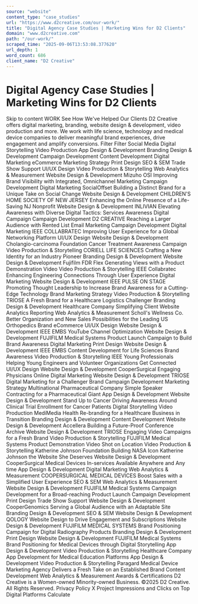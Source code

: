 ```yaml
---
source: "website"
content_type: "case_studies"
url: "https://www.d2creative.com/our-work/"
title: "Digital Agency Case Studies | Marketing Wins for D2 Clients"
domain: "www.d2creative.com"
path: "/our-work/"
scraped_time: "2025-09-06T13:53:08.377620"
url_depth: 1
word_count: 686
client_name: "D2 Creative"
---
```


# Digital Agency Case Studies | Marketing Wins for D2 Clients

Skip to content WORK See How We've Helped Our Clients D2 Creative offers digital marketing, branding, website design & development, video production and more. We work with life science, technology and medical device companies to deliver meaningful brand experiences, drive engagement and amplify conversions. Filter Filter Social Media Digital Storytelling Video Production App Design & Development Branding Design & Development Campaign Development Content Development Digital Marketing eCommerce Marketing Strategy Print Design SEO & SEM Trade Show Support UI/UX Design Video Production & Storytelling Web Analytics & Measurement Website Design & Development Mizuho OSI Improving Brand Visibility with Integrated, Omnichannel Marketing Campaign Development Digital Marketing SocialOffset Building a Distinct Brand for a Unique Take on Social Change Website Design & Development CHILDREN'S HOME SOCIETY OF NEW JERSEY Enhancing the Online Presence of a Life-Saving NJ Nonprofit Website Design & Development INLIVIAN Elevating Awareness with Diverse Digital Tactics: Services Awareness Digital Campaign Campaign Development D2 CREATIVE Reaching a Larger Audience with Rented List Email Marketing Campaign Development Digital Marketing IEEE COLLABRATEC Improving User Experience for a Global Networking Platform UI/UX Design Website Design & Development Cholangio-carcinoma Foundation Cancer Treatment Awareness Campaign Video Production & Storytelling CORIELL LIFE SCIENCES Crafting a New Identity for an Industry Pioneer Branding Design & Development Website Design & Development Fujifilm FDR Flex Generating Views with a Product Demonstration Video Video Production & Storytelling IEEE Collabratec Enhancing Engineering Connections Through User Experience Digital Marketing Website Design & Development IEEE PULSE ON STAGE Promoting Thought Leadership to Increase Brand Awareness for a Cutting-Edge Technology Brand Marketing Strategy Video Production & Storytelling TRIOSE A Fresh Brand for a Healthcare Logistics Challenger Branding Design & Development Healthcare Company Simplifying Client Website Analytics Reporting Web Analytics & Measurement Scholl's Wellness Co. Better Organization and New Sales Possibilities for the Leading US Orthopedics Brand eCommerce UI/UX Design Website Design & Development IEEE EMBS YouTube Channel Optimization Website Design & Development FUJIFILM Medical Systems Product Launch Campaign to Build Brand Awareness Digital Marketing Print Design Website Design & Development IEEE EMBS Content Development for Life Sciences Brand Awareness Video Production & Storytelling IEEE Young Professionals Helping Young Engineers and Volunteer Organizations Get Connected UI/UX Design Website Design & Development CooperSurgical Engaging Physicians Online Digital Marketing Website Design & Development TRIOSE Digital Marketing for a Challenger Brand Campaign Development Marketing Strategy Multinational Pharmaceutical Company Simple Speaker Contracting for a Pharmaceutical Giant App Design & Development Website Design & Development Stand Up to Cancer Driving Awareness Around Clinical Trial Enrollment for Cancer Patients Digital Storytelling Video Production MediMedia Health Re-branding for a Healthcare Business in Transition Branding Design & Development Content Development Website Design & Development Accellera Building a Future-Proof Conference Archive Website Design & Development TRIOSE Engaging Video Campaigns for a Fresh Brand Video Production & Storytelling FUJIFILM Medical Systems Product Demonstration Video Shot on Location Video Production & Storytelling Katherine Johnson Foundation Building NASA Icon Katherine Johnson the Website She Deserves Website Design & Development CooperSurgical Medical Devices In-services Available Anywhere and Any time App Design & Development Digital Marketing Web Analytics & Measurement COOPERSURGICAL MEDICAL DEVICES Boost Sales with a Simplified User Experience SEO & SEM Web Analytics & Measurement Website Design & Development FUJIFILM Medical Systems Campaign Development for a Broad-reaching Product Launch Campaign Development Print Design Trade Show Support Website Design & Development CooperGenomics Serving a Global Audience with an Adaptable Site Branding Design & Development SEO & SEM Website Design & Development QOLOGY Website Design to Drive Engagement and Subscriptions Website Design & Development FUJIFILM MEDICAL SYSTEMS Brand Positioning Campaign for Digital Radiography Products Branding Design & Development Print Design Website Design & Development FUJIFILM Medical Systems Brand Positioning for Medical Devices through Digital Storytelling App Design & Development Video Production & Storytelling Healthcare Company App Development for Medical Education Platforms App Design & Development Video Production & Storytelling Paragard Medical Device Marketing Agency Delivers a Fresh Take on an Established Brand Content Development Web Analytics & Measurement Awards & Certifications D2 Creative is a Women-owned Minority-owned Business. ©2025 D2 Creative. All Rights Reserved. Privacy Policy X Project Impressions and Clicks on Top Digital Platforms Calculate